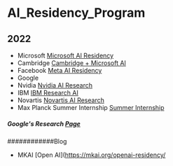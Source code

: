 # AI_Residency_Program

## 2022
- Microsoft [Microsoft AI Residency](https://www.microsoft.com/en-us/research/academic-program/microsoft-ai-residency-program/)
- Cambridge [Cambridge + Microsoft AI](https://www.microsoft.com/en-us/research/academic-program/cambridge-residency/)
- Facebook  [Meta AI Residency](https://www.facebookcareers.com/jobs/221246603377392/)
- Google  []()
- Nvidia  [Nvidia AI Research](https://www.nvidia.com/en-us/research/ai-research-residency/)
- IBM [IBM Research AI](https://research.ibm.com/artificial-intelligence/careers/ai-residency/)
- Novartis [Novartis AI Research](https://www.novartis.com/about/strategy/data-and-digital/artificial-intelligence/novartis-ai-life-residency-program)
- Max Planck Summer Internship [Summer Internship](https://imprs-ls.opencampus.net/en/maxsip_application_info)


##### Google's Research [Page](https://research.google/locations/zurich/)

############Blog
- MKAI [Open AI](https://mkai.org/openai-residency/
